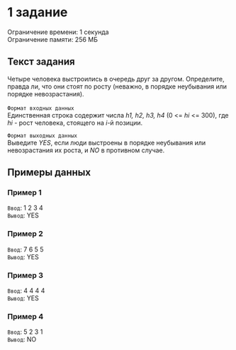 # 1 задание

Ограничение времени: 1 секунда\
Ограничение памяти: 256 МБ

## Текст задания

Четыре человека выстроились в очередь друг за другом. Определите, правда ли, что они стоят по росту (неважно, в порядке неубывания или порядке невозрастания).\
\
`Формат входных данных`\
 Единственная строка содержит числа _h1, h2, h3, h4_ (0 <= _hi_ <= 300), где _hi_ - рост человека, стоящего на _i_-й позиции.

`Формат выходных данных`\
 Выведите _YES_, если люди выстроены в порядке неубывания или невозрастания их роста, и _NO_ в противном случае.

## Примеры данных

### Пример 1

`Ввод`: 1 2 3 4\
`Вывод`: YES

### Пример 2

`Ввод`: 7 6 5 5\
`Вывод`: YES

### Пример 3

`Ввод`: 4 4 4 4\
`Вывод`: YES

### Пример 4

`Ввод`: 5 2 3 1\
`Вывод`: NO
